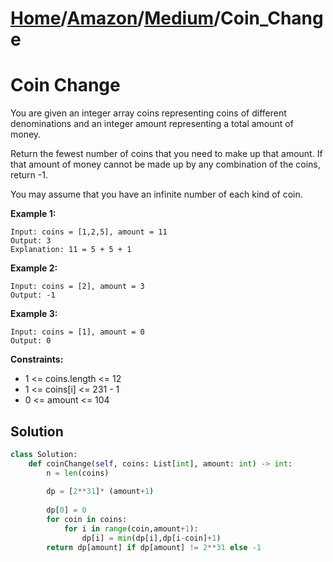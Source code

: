 # [Home](./../..)/[Amazon](./..)/[Medium](./)/Coin_Change
<h1>Coin Change</h1>

<p>
You are given an integer array coins representing coins of different denominations and an integer amount representing a total amount of money.

Return the fewest number of coins that you need to make up that amount. If that amount of money cannot be made up by any combination of the coins, return -1.

You may assume that you have an infinite number of each kind of coin.

</p>

<b>Example 1:</b>

    Input: coins = [1,2,5], amount = 11
    Output: 3
    Explanation: 11 = 5 + 5 + 1
    
<b>Example 2:</b>

    Input: coins = [2], amount = 3
    Output: -1
    
<b>Example 3:</b>

    Input: coins = [1], amount = 0
    Output: 0

<b>Constraints:</b>

- 1 <= coins.length <= 12
- 1 <= coins[i] <= 231 - 1
- 0 <= amount <= 104

<h2>Solution</h2>

```python
class Solution:
    def coinChange(self, coins: List[int], amount: int) -> int:
        n = len(coins)
        
        dp = [2**31]* (amount+1)
        
        dp[0] = 0
        for coin in coins:
            for i in range(coin,amount+1):
                dp[i] = min(dp[i],dp[i-coin]+1)
        return dp[amount] if dp[amount] != 2**31 else -1
```
